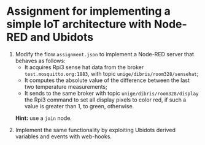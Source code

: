 # Assignment for implementing a simple IoT architecture with Node-RED and Ubidots

<ol>
<li>
Modify the flow <code>assignment.json</code>  to implement a Node-RED server that behaves as follows:
<ul>
<li>It acquires Rpi3 sense hat data from the broker <code>test.mosquitto.org:1883</code>, with topic <code>unige/dibris/room328/sensehat</code>;</li>
<li>It computes the absolute value of the difference between the last two temperature measurements;</li> 
<li>It sends to the same broker with topic <code>unige/dibris/room328/display</code> the Rpi3 command to set all display pixels to color red, if such a value is greater than 1, to green, otherwise.
</ul>
  
<b>Hint:</b> use a <code>join</code> node.</br>
</li>

<li>
Implement the same functionality by exploiting Ubidots derived variables and events with web-hooks. 
</li>
</ol>
